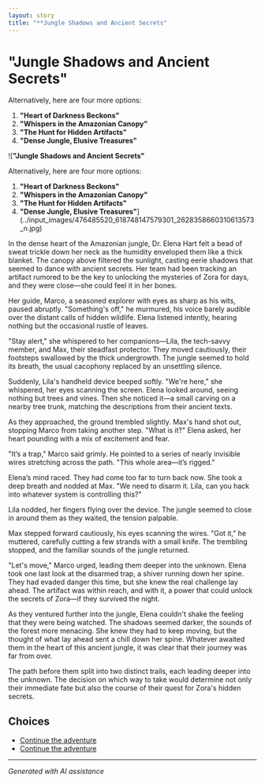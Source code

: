 ```yaml
---
layout: story
title: "**Jungle Shadows and Ancient Secrets"
---
```


# **"Jungle Shadows and Ancient Secrets"**

Alternatively, here are four more options:

1. **"Heart of Darkness Beckons"**
2. **"Whispers in the Amazonian Canopy"**
3. **"The Hunt for Hidden Artifacts"**
4. **"Dense Jungle, Elusive Treasures"**

![**"Jungle Shadows and Ancient Secrets"**

Alternatively, here are four more options:

1. **"Heart of Darkness Beckons"**
2. **"Whispers in the Amazonian Canopy"**
3. **"The Hunt for Hidden Artifacts"**
4. **"Dense Jungle, Elusive Treasures"**](../input_images/476485520_618748147579301_2628358660310613573_n.jpg)

In the dense heart of the Amazonian jungle, Dr. Elena Hart felt a bead of sweat trickle down her neck as the humidity enveloped them like a thick blanket. The canopy above filtered the sunlight, casting eerie shadows that seemed to dance with ancient secrets. Her team had been tracking an artifact rumored to be the key to unlocking the mysteries of Zora for days, and they were close—she could feel it in her bones.

Her guide, Marco, a seasoned explorer with eyes as sharp as his wits, paused abruptly. "Something's off," he murmured, his voice barely audible over the distant calls of hidden wildlife. Elena listened intently, hearing nothing but the occasional rustle of leaves.

"Stay alert," she whispered to her companions—Lila, the tech-savvy member, and Max, their steadfast protector. They moved cautiously, their footsteps swallowed by the thick undergrowth. The jungle seemed to hold its breath, the usual cacophony replaced by an unsettling silence.

Suddenly, Lila's handheld device beeped softly. "We're here," she whispered, her eyes scanning the screen. Elena looked around, seeing nothing but trees and vines. Then she noticed it—a small carving on a nearby tree trunk, matching the descriptions from their ancient texts.

As they approached, the ground trembled slightly. Max's hand shot out, stopping Marco from taking another step. "What is it?" Elena asked, her heart pounding with a mix of excitement and fear.

"It’s a trap," Marco said grimly. He pointed to a series of nearly invisible wires stretching across the path. "This whole area—it’s rigged."

Elena’s mind raced. They had come too far to turn back now. She took a deep breath and nodded at Max. "We need to disarm it. Lila, can you hack into whatever system is controlling this?"

Lila nodded, her fingers flying over the device. The jungle seemed to close in around them as they waited, the tension palpable.

Max stepped forward cautiously, his eyes scanning the wires. "Got it," he muttered, carefully cutting a few strands with a small knife. The trembling stopped, and the familiar sounds of the jungle returned.

"Let's move," Marco urged, leading them deeper into the unknown. Elena took one last look at the disarmed trap, a shiver running down her spine. They had evaded danger this time, but she knew the real challenge lay ahead. The artifact was within reach, and with it, a power that could unlock the secrets of Zora—if they survived the night.

As they ventured further into the jungle, Elena couldn't shake the feeling that they were being watched. The shadows seemed darker, the sounds of the forest more menacing. She knew they had to keep moving, but the thought of what lay ahead sent a chill down her spine. Whatever awaited them in the heart of this ancient jungle, it was clear that their journey was far from over.

The path before them split into two distinct trails, each leading deeper into the unknown. The decision on which way to take would determine not only their immediate fate but also the course of their quest for Zora's hidden secrets.


## Choices

* [Continue the adventure](./20221013_172115)
* [Continue the adventure](./20221014_134512)


---
*Generated with AI assistance*
